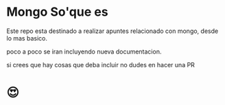 # Mongo So'que es

Este repo esta destinado a realizar apuntes relacionado con mongo, desde lo mas basico.

poco a poco se iran incluyendo nueva documentacion.

si crees que hay cosas que deba incluir no dudes en hacer una PR

# 😍